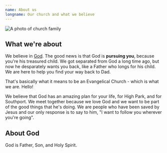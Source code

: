 ```yaml
---
name: About us
longname: Our church and what we believe
---
```


![A photo of church family]({{site.url}}/img/church-family.jpg)

## What we're about

We believe in [God](#about-god). The good news is that God is **pursuing you**, because you're his treasured child. We got separated from God a long time ago, but now he desparately wants you back, like a Father who longs for his child. We are here to help you find your way back to Dad.

That's basically what it means to be an Evangelical Church - which is what we are. Hello!

We believe that God has an amazing plan for your life, for High Park, and for Southport. We meet together because we love God and we want to be part of the good things that he's doing. We are people who have been saved by Jesus and our only response is to say to him, "I want to follow you wherever you're going".

## About God

God is Father, Son, and Holy Spirit.